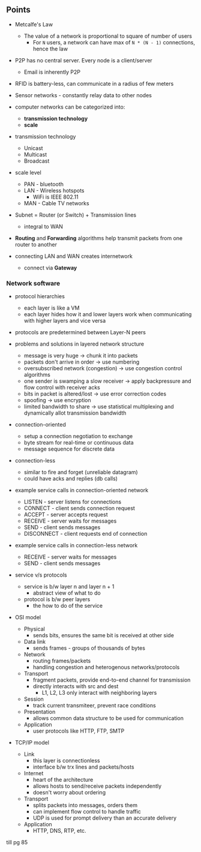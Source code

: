 ## Points
- Metcalfe's Law
	- The value of a network is proportional to square of number of users
		- For `N` users, a network can have max of `N * (N - 1)` connections, hence the law

- P2P has no central server. Every node is a client/server
	- Email is inherently P2P

- RFID is battery-less, can communicate in a radius of few meters
- Sensor networks - constantly relay data to other nodes

- computer networks can be categorized into: 
	- **transmission technology**
	- **scale**

- transmission technology
	- Unicast
	- Multicast
	- Broadcast

- scale level
	- PAN - bluetooth
	- LAN - Wireless hotspots
		- WiFi is IEEE 802.11
	- MAN - Cable TV networks

- Subnet = Router (or Switch) + Transmission lines
	- integral to WAN

- **Routing** and **Forwarding** algorithms help transmit packets from one router to another

- connecting LAN and WAN creates internetwork
	- connect via **Gateway**

### Network software
- protocol hierarchies
	- each layer is like a VM
	- each layer hides how it and lower layers work when communicating with higher layers and vice versa

- protocols are predetermined between Layer-N peers

- problems and solutions in layered network structure
	- message is very huge -> chunk it into packets
	- packets don't arrive in order -> use numbering
	- oversubscribed network (congestion) -> use congestion control algorithms
	- one sender is swamping a slow receiver -> apply backpressure and flow control with receiver acks
	- bits in packet is altered/lost -> use error correction codes
	- spoofing -> use encryption
	- limited bandwidth to share -> use statistical multiplexing and dynamically allot transmission bandwidth

- connection-oriented
	- setup a connection negotiation to exchange 
	- byte stream for real-time or continuous data
	- message sequence for discrete data

- connection-less
	- similar to fire and forget (unreliable datagram)
	- could have acks and replies (db calls)

- example service calls in connection-oriented network
	- LISTEN - server listens for connections
	- CONNECT - client sends connection request
	- ACCEPT - server accepts request
	- RECEIVE - server waits for messages
	- SEND - client sends messages
	- DISCONNECT - client requests end of connection

- example service calls in connection-less network
	- RECEIVE - server waits for messages
	- SEND - client sends messages

- service v/s protocols
	- service is b/w layer n and layer n + 1
		- abstract view of what to do
	- protocol is b/w peer layers
		- the how to do of the service

- OSI model
	- Physical
		- sends bits, ensures the same bit is received at other side
	- Data link
		- sends frames - groups of thousands of bytes
	- Network
		- routing frames/packets
		- handling congestion and heterogenous networks/protocols
	- Transport
		- fragment packets, provide end-to-end channel for transmission
		- directly interacts with src and dest
			- L1, L2, L3 only interact with neighboring layers
	- Session
		- track current transmiteer, prevent race conditions
	- Presentation
		- allows common data structure to be used for communication
	- Application
		- user protocols like HTTP, FTP, SMTP

- TCP/IP model
	- Link
		- this layer is connectionless
		- interface b/w trx lines and packets/hosts
	- Internet
		- heart of the architecture
		- allows hosts to send/receive packets independently
		- doesn't worry about ordering
	- Transport
		- splits packets into messages, orders them
		- can implement flow control to handle traffic
		- UDP is used for prompt delivery than an accurate delivery
	- Application
		- HTTP, DNS, RTP, etc. 



till pg 85
